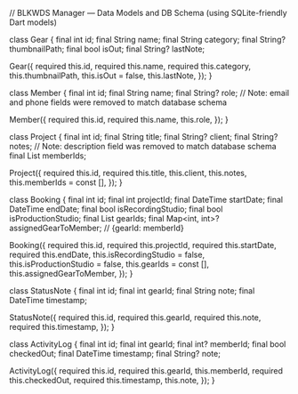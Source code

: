 // BLKWDS Manager — Data Models and DB Schema (using SQLite-friendly Dart models)

class Gear {
  final int id;
  final String name;
  final String category;
  final String? thumbnailPath;
  final bool isOut;
  final String? lastNote;

  Gear({
    required this.id,
    required this.name,
    required this.category,
    this.thumbnailPath,
    this.isOut = false,
    this.lastNote,
  });
}

class Member {
  final int id;
  final String name;
  final String? role;
  // Note: email and phone fields were removed to match database schema

  Member({
    required this.id,
    required this.name,
    this.role,
  });
}

class Project {
  final int id;
  final String title;
  final String? client;
  final String? notes;
  // Note: description field was removed to match database schema
  final List<int> memberIds;

  Project({
    required this.id,
    required this.title,
    this.client,
    this.notes,
    this.memberIds = const [],
  });
}

class Booking {
  final int id;
  final int projectId;
  final DateTime startDate;
  final DateTime endDate;
  final bool isRecordingStudio;
  final bool isProductionStudio;
  final List<int> gearIds;
  final Map<int, int>? assignedGearToMember; // {gearId: memberId}

  Booking({
    required this.id,
    required this.projectId,
    required this.startDate,
    required this.endDate,
    this.isRecordingStudio = false,
    this.isProductionStudio = false,
    this.gearIds = const [],
    this.assignedGearToMember,
  });
}

class StatusNote {
  final int id;
  final int gearId;
  final String note;
  final DateTime timestamp;

  StatusNote({
    required this.id,
    required this.gearId,
    required this.note,
    required this.timestamp,
  });
}

class ActivityLog {
  final int id;
  final int gearId;
  final int? memberId;
  final bool checkedOut;
  final DateTime timestamp;
  final String? note;

  ActivityLog({
    required this.id,
    required this.gearId,
    this.memberId,
    required this.checkedOut,
    required this.timestamp,
    this.note,
  });
}
